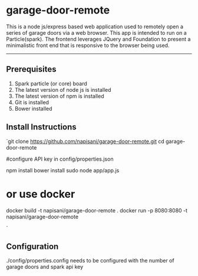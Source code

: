 garage-door-remote
===================

This is a node js/express based web application used to remotely open a series of garage doors via a web browser. This app is intended to run on a Particle(spark). The frontend leverages JQuery and Foundation to present a minimalistic front end that is responsive to the browser being used.

----------
Prerequisites
-------------
1. Spark particle (or core) board
2. The latest version of node js is installed
3. The latest version of npm is installed
4. Git is installed
5. Bower installed


Install Instructions
-------------

`git clone https://github.com/napisani/garage-door-remote.git
cd garage-door-remote

#configure API key in config/properties.json

npm install
bower install
sudo node app/app.js

# or use docker
docker build -t napisani/garage-door-remote .
docker run -p 8080:8080 -t napisani/garage-door-remote

`

Configuration
-------------
./config/properties.config needs to be configured with the number of garage doors and spark api key
